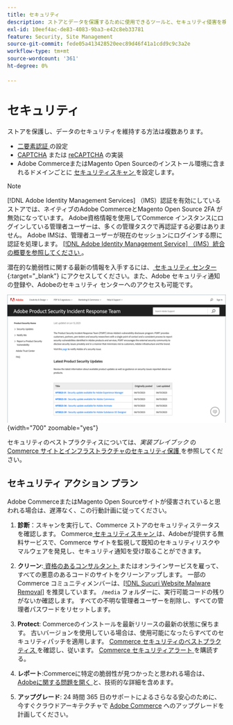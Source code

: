 ```yaml
---
title: セキュリティ
description: ストアとデータを保護するために使用できるツールと、セキュリティ侵害を検出した場合のセキュリティアクションプランのガイドラインについて説明します。
exl-id: 10eef4ac-de83-4083-9ba3-e42c8eb33781
feature: Security, Site Management
source-git-commit: fede05a413428520eec89d46f41a1cdd9c9c3a2e
workflow-type: tm+mt
source-wordcount: '361'
ht-degree: 0%

---
```


# セキュリティ

ストアを保護し、データのセキュリティを維持する方法は複数あります。

- [ 二要素認証 ](security-two-factor-authentication.md) の設定
- [CAPTCHA](security-captcha.md) または [reCAPTCHA](security-google-recaptcha.md) の実装
- Adobe CommerceまたはMagento Open Sourceのインストール環境に含まれるドメインごとに [ セキュリティスキャン ](security-scan.md) を設定します。

>[!NOTE]
>
>[!DNL Adobe Identity Management Services] （IMS）認証を有効にしているストアでは、ネイティブのAdobe CommerceとMagento Open Source 2FA が無効になっています。 Adobe資格情報を使用してCommerce インスタンスにログインしている管理者ユーザーは、多くの管理タスクで再認証する必要はありません。 Adobe IMSは、管理者ユーザーが現在のセッションにログインする際に認証を処理します。 [[!DNL Adobe Identity Management Service]  （IMS）統合の概要を参照してください ](../getting-started/adobe-ims-integration-overview.md)。

潜在的な脆弱性に関する最新の情報を入手するには、[ セキュリティ センター ](https://helpx.adobe.com/jp/security.html){:target=&quot;_blank&quot;} にアクセスしてください。また、Adobe セキュリティ通知の登録や、Adobeのセキュリティ センターへのアクセスも可能です。

![ セキュリティセンター ](./assets/product-security-home.png){width="700" zoomable="yes"}

セキュリティのベストプラクティスについては、_実装プレイブック_ の [Commerce サイトとインフラストラクチャのセキュリティ保護 ](https://experienceleague.adobe.com/docs/commerce-operations/implementation-playbook/best-practices/launch/security-best-practices.html?lang=ja) を参照してください。

## セキュリティ アクション プラン

Adobe CommerceまたはMagento Open Sourceサイトが侵害されていると思われる場合は、遅滞なく、この行動計画に従ってください。

1. **診断**：スキャンを実行して、Commerce ストアのセキュリティステータスを確認します。 Commerce[ セキュリティスキャン ](security-scan.md) は、Adobeが提供する無料サービスで、Commerce サイトを監視して既知のセキュリティリスクやマルウェアを発見し、セキュリティ通知を受け取ることができます。

1. **クリーン**:[ 資格のあるコンサルタント ](https://solutionpartners.adobe.com/s/directory/?partner_type=1) またはオンラインサービスを雇って、すべての悪意のあるコードのサイトをクリーンアップします。 一部のCommerce コミュニティメンバーは、[[!DNL Sucuri Website Malware Removal]](https://sucuri.net/website-antivirus/malware-removal) を推奨しています。 `/media` フォルダーに、実行可能コードの残りがないか確認します。 すべての不明な管理者ユーザーを削除し、すべての管理者パスワードをリセットします。

1. **Protect**: Commerceのインストールを最新リリースの最新の状態に保ちます。 古いバージョンを使用している場合は、使用可能になったらすべてのセキュリティパッチを適用します。 [Commerce セキュリティのベストプラクティス ](https://www.adobe.com/content/dam/cc/en/trust-center/ungated/whitepapers/experience-cloud/adobe-commerce-best-practices-guide.pdf) を確認し、従います。 [Commerce セキュリティアラート ](https://www.adobe.com/subscription/adbeSecurityNotifications.html) を購読する。

1. **レポート**:Commerceに特定の脆弱性が見つかったと思われる場合は、[Adobeに関する問題を開く ](https://hackerone.com/adobe?type=team) と、技術的な詳細を含めます。

1. **アップグレード**: 24 時間 365 日のサポートによるさらなる安心のために、今すぐクラウドアーキテクチャで [Adobe Commerce](https://business.adobe.com/products/magento/cloud-delivery.html) へのアップグレードを計画してください。
